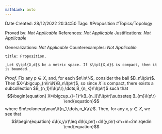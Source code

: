 ```yaml
---
mathLink: auto
---
```


<div class="topSpace"></div>

Date Created: 28/12/2022 20:34:50
Tags: #Proposition #Topics/Topology

Proved by: _Not Applicable_
References: _Not Applicable_
Justifications: _Not Applicable_

Generalizations: _Not Applicable_
Counterexamples: _Not Applicable_

``` ad-Proposition
title: Proposition.

_Let $\tpl{X,d}$ be a metric space. If $\tpl{X,d}$ is compact, then it is bounded._

```

_Proof_. Fix any $p\in X$, and, for each $n\in\N$, consider the ball $B_n\l(p\r)$. Then $X=\bigcup_{n\in\N}B_n\l(p\r)$, so since $X$ is compact, there exists a subcollection $B_{n_1}\!\l(p\r),\dots,B_{n_k}\!\l(p\r)$ such that
$$\begin{equation}
    X=\bigcup_{i=1}^kB_{n_i}\!\l(p\r)\subseteq B_{m}\l(p\r)
\end{equation}$$
where $m\coloneqq\max\l\{n_1,\dots,n_k\r\}$. Then, for any $x,y\in X$, we see that
$$\begin{equation}
    d\l(x,y\r)\leq d\l(x,p\r)+d\l(y,p\r)<m+m=2m.\qedin
\end{equation}$$
